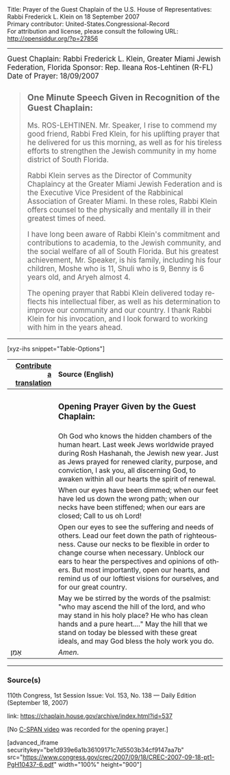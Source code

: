 <html>
<head></head>
<body>
Title: Prayer of the Guest Chaplain of the U.S. House of Representatives: Rabbi Frederick L. Klein on 18 September 2007<br />
Primary contributor: United-States.Congressional-Record<br />
For attribution and license, please consult the following URL: <a href="http://opensiddur.org/?p=27856">http://opensiddur.org/?p=27856</a>
<p />
<hr />

<div class="english" lang="en" style="font-size:1.2em;">
Guest Chaplain: Rabbi Frederick L. Klein, Greater Miami Jewish Federation, Florida
Sponsor: Rep. Ileana Ros-Lehtinen (R-FL)
Date of Prayer: 18/09/2007

<blockquote>
<h3>One Minute Speech Given in Recognition of the Guest Chaplain:</h3>

Ms. ROS-LEHTINEN. Mr. Speaker, I rise to commend my good friend, Rabbi Fred Klein, for his uplifting prayer that he delivered for us this morning, as well as for his tireless efforts to strengthen the Jewish community in my home district of South Florida.

Rabbi Klein serves as the Director of Community Chaplaincy at the Greater Miami Jewish Federation and is the Executive Vice President of the Rabbinical Association of Greater Miami. In these roles, Rabbi Klein offers counsel to the physically and mentally ill in their greatest times of need.

I have long been aware of Rabbi Klein's commitment and contributions to academia, to the Jewish community, and the social welfare of all of South Florida. But his greatest achievement, Mr. Speaker, is his family, including his four children, Moshe who is 11, Shuli who is 9, Benny is 6 years old, and Aryeh almost 4.

The opening prayer that Rabbi Klein delivered today reflects his intellectual fiber, as well as his determination to improve our community and our country. I thank Rabbi Klein for his invocation, and I look forward to working with him in the years ahead.
</blockquote>
</div>

<hr />

[xyz-ihs snippet="Table-Options"]<table style="margin-left: auto; margin-right: auto;" class="draggable">
<thead><tr><th id="x" style="text-align: right;"><a href="/translate/" target="_blank" rel="noopener">Contribute a translation</a></th><th style="text-align: left;">Source (English)</th></tr></thead>
<tbody>
<tr><td style="vertical-align:top;">
<div class="liturgy" lang="he">

</span></div></td>
 
<td style="vertical-align:top;">
<div class="english" lang="en">
<h3>Opening Prayer Given by the Guest Chaplain:</h3>
</div></td></tr>

<tr><td style="vertical-align:top;">
<div class="liturgy" lang="he">

</span></div></td>
 
<td style="vertical-align:top;">
<div class="english" lang="en">
Oh God who knows 
the hidden chambers 
of the human heart.
Last week 
Jews worldwide 
prayed during Rosh Hashanah, 
the Jewish new year.
Just as Jews prayed 
for renewed clarity, 
purpose, 
and conviction, 
I ask you, 
all discerning God, 
to awaken within all our hearts 
the spirit of renewal.
</div></td></tr>


<tr><td style="vertical-align:top;">
<div class="liturgy" lang="he">

</span></div></td>
 
<td style="vertical-align:top;">
<div class="english" lang="en">
When our eyes have been dimmed; 
when our feet have led us down the wrong path; 
when our necks have been stiffened; 
when our ears are closed; 
Call to us oh Lord!
</div></td></tr>


<tr><td style="vertical-align:top;">
<div class="liturgy" lang="he">

</span></div></td>
 
<td style="vertical-align:top;">
<div class="english" lang="en">
Open our eyes 
to see the suffering and needs of others. 
Lead our feet 
down the path of righteousness. 
Cause our necks 
to be flexible in order to change course when necessary. 
Unblock our ears 
to hear the perspectives and opinions of others. 
But most importantly, 
open our hearts, 
and remind us of our loftiest visions 
for ourselves, 
and for our great country.
</div></td></tr>


<tr><td style="vertical-align:top;">
<div class="liturgy" lang="he">

</span></div></td>
 
<td style="vertical-align:top;">
<div class="english" lang="en">
May we be stirred by the words of the psalmist: 
"who may ascend the hill of the lord, 
and who may stand in his holy place? 
He who has clean hands and a pure heart...." 
May the hill that we stand on today 
be blessed with these great ideals, 
and may God bless the holy work you do.
</div></td></tr>


<tr><td style="vertical-align:top;">
<div class="liturgy" lang="he">
אָמֵן׃
</span></div></td>
 
<td style="vertical-align:top;">
<div class="english" lang="en">
<em>Amen</em>.
</div></td></tr>
</tbody></table>

<hr />

<h3>Source(s)</h3>

110th Congress, 1st Session
Issue: Vol. 153, No. 138 — Daily Edition (September 18, 2007)

link: <a href="https://chaplain.house.gov/archive/index.html?id=537">https://chaplain.house.gov/archive/index.html?id=537</a>

[No <a href="https://www.c-span.org/search/?sdate=09%2F18%2F2007&edate=09%2F18%2F2007&searchtype=Videos&sort=Most+Recent+Event&text=0&tagid%5B%5D=4215&tagid%5B%5D=1268">C-SPAN video</a> was recorded for the opening prayer.]

[advanced_iframe securitykey="be1d939e6a1b36109171c7d5503b34cf9147aa7b" src="https://www.congress.gov/crec/2007/09/18/CREC-2007-09-18-pt1-PgH10437-6.pdf" width="100%" height="900"]
</body>
</html>